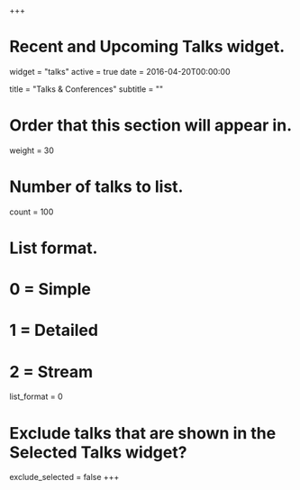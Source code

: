 +++
# Recent and Upcoming Talks widget.
widget = "talks"
active = true
date = 2016-04-20T00:00:00

title = "Talks & Conferences"
subtitle = ""

# Order that this section will appear in.
weight = 30

# Number of talks to list.
count = 100

# List format.
#   0 = Simple
#   1 = Detailed
#   2 = Stream
list_format = 0

# Exclude talks that are shown in the Selected Talks widget?
exclude_selected = false
+++

